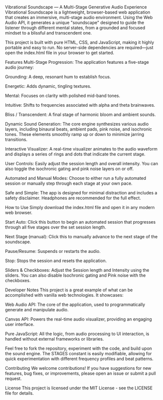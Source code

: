 Vibrational Soundscape — A Multi-Stage Generative Audio Experience
Vibrational Soundscape is a lightweight, browser-based web application that creates an immersive, multi-stage audio environment. Using the Web Audio API, it generates a unique "soundscape" designed to guide the listener through different mental states, from a grounded and focused mindset to a blissful and transcendent one.

This project is built with pure HTML, CSS, and JavaScript, making it highly portable and easy to run. No server-side dependencies are required—just open the index.html file in your browser to get started.

Features
Multi-Stage Progression: The application features a five-stage audio journey:

Grounding: A deep, resonant hum to establish focus.

Energetic: Adds dynamic, tingling textures.

Mental: Focuses on clarity with polished mid-band tones.

Intuitive: Shifts to frequencies associated with alpha and theta brainwaves.

Bliss / Transcendent: A final stage of harmonic bloom and ambient sounds.

Dynamic Sound Generation: The core engine synthesizes various audio layers, including binaural beats, ambient pads, pink noise, and isochronic tones. These elements smoothly ramp up or down to minimize jarring transitions.

Interactive Visualizer: A real-time visualizer animates to the audio waveform and displays a series of rings and dots that indicate the current stage.

User Controls: Easily adjust the session length and overall intensity. You can also toggle the isochronic gating and pink noise layers on or off.

Automated and Manual Modes: Choose to either run a fully automated session or manually step through each stage at your own pace.

Safe and Simple: The app is designed for minimal distraction and includes a safety disclaimer. Headphones are recommended for the full effect.

How to Use
Simply download the index.html file and open it in any modern web browser.

Start Auto: Click this button to begin an automated session that progresses through all five stages over the set session length.

Next Stage (manual): Click this to manually advance to the next stage of the soundscape.

Pause/Resume: Suspends or restarts the audio.

Stop: Stops the session and resets the application.

Sliders & Checkboxes: Adjust the Session length and Intensity using the sliders. You can also disable Isochronic gating and Pink noise with the checkboxes.

Developer Notes
This project is a great example of what can be accomplished with vanilla web technologies. It showcases:

Web Audio API: The core of the application, used to programmatically generate and manipulate audio.

Canvas API: Powers the real-time audio visualizer, providing an engaging user interface.

Pure JavaScript: All the logic, from audio processing to UI interaction, is handled without external frameworks or libraries.

Feel free to fork the repository, experiment with the code, and build upon the sound engine. The STAGES constant is easily modifiable, allowing for quick experimentation with different frequency profiles and beat patterns.

Contributing
We welcome contributions! If you have suggestions for new features, bug fixes, or improvements, please open an issue or submit a pull request.

License
This project is licensed under the MIT License - see the LICENSE file for details.
